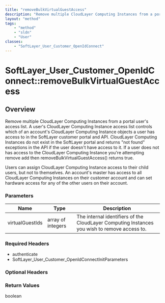 ```yaml
---
title: "removeBulkVirtualGuestAccess"
description: "Remove multiple CloudLayer Computing Instances from a portal user's access list. A user's CloudLayer Computing Instance... "
layout: "method"
tags:
    - "method"
    - "sldn"
    - "User"
classes:
    - "SoftLayer_User_Customer_OpenIdConnect"
---
```

# SoftLayer_User_Customer_OpenIdConnect::removeBulkVirtualGuestAccess
## Overview 
Remove multiple CloudLayer Computing Instances from a portal user's access list. A user's CloudLayer Computing Instance access list controls which of an account's CloudLayer Computing Instance objects a user has access to in the SoftLayer customer portal and API. CloudLayer Computing Instances do not exist in the SoftLayer portal and returns "not found" exceptions in the API if the user doesn't have access to it. If a user does not has access to the CloudLayer Computing Instance you're attempting remove add then removeBulkVirtualGuestAccess() returns true. 

Users can assign CloudLayer Computing Instance access to their child users, but not to themselves. An account's master has access to all CloudLayer Computing Instances on their customer account and can set hardware access for any of the other users on their account. 

### Parameters 
|Name | Type | Description |
| --- | --- | --- |
|virtualGuestIds| array of integers| The internal identifiers of the CloudLayer Computing Instances you wish to remove access to.|


### Required Headers
* authenticate
* SoftLayer_User_Customer_OpenIdConnectInitParameters

### Optional Headers

### Return Values
boolean
